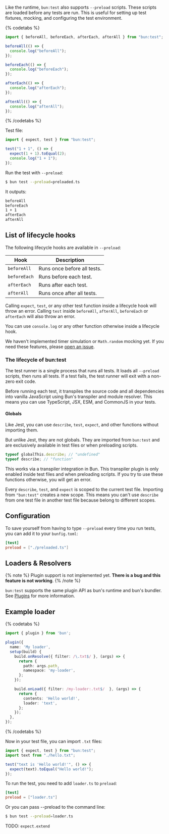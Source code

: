 Like the runtime, `bun:test` also supports `--preload` scripts. These scripts are loaded before any tests are run. This is useful for setting up test fixtures, mocking, and configuring the test environment.

{% codetabs %}

```ts#preloaded.ts
import { beforeAll, beforeEach, afterEach, afterAll } from "bun:test";

beforeAll(() => {
  console.log("beforeAll");
});

beforeEach(() => {
  console.log("beforeEach");
});

afterEach(() => {
  console.log("afterEach");
});

afterAll(() => {
  console.log("afterAll");
});
```

{% /codetabs %}

Test file:

```ts
import { expect, test } from "bun:test";

test("1 + 1", () => {
  expect(1 + 1).toEqual(2);
  console.log("1 + 1");
});
```

Run the test with `--preload`:

```sh
$ bun test --preload=preloaded.ts
```

It outputs:

```sh
beforeAll
beforeEach
1 + 1
afterEach
afterAll
```

## List of lifecycle hooks

The following lifecycle hooks are available in `--preload`:

| Hook         | Description                 |
| ------------ | --------------------------- |
| `beforeAll`  | Runs once before all tests. |
| `beforeEach` | Runs before each test.      |
| `afterEach`  | Runs after each test.       |
| `afterAll`   | Runs once after all tests.  |

Calling `expect`, `test`, or any other test function inside a lifecycle hook will throw an error. Calling `test` inside `beforeAll`, `afterAll`, `beforeEach` or `afterEach` will also throw an error.

You can use `console.log` or any other function otherwise inside a lifecycle hook.

We haven't implemented timer simulation or `Math.random` mocking yet. If you need these features, please [open an issue](https://bun.sh/issues).

### The lifecycle of bun:test

The test runner is a single process that runs all tests. It loads all `--preload` scripts, then runs all tests. If a test fails, the test runner will exit with a non-zero exit code.

Before running each test, it transpiles the source code and all dependencies into vanilla JavaScript using Bun's transpiler and module resolver. This means you can use TypeScript, JSX, ESM, and CommonJS in your tests.

#### Globals

Like Jest, you can use `describe`, `test`, `expect`, and other functions without importing them.

But unlike Jest, they are not globals. They are imported from `bun:test` and are exclusively available in test files or when preloading scripts.

```ts
typeof globalThis.describe; // "undefined"
typeof describe; // "function"
```

This works via a transpiler integration in Bun. This transpiler plugin is only enabled inside test files and when preloading scripts. If you try to use these functions otherwise, you will get an error.

Every `describe`, `test`, and `expect` is scoped to the current test file. Importing from `"bun:test"` creates a new scope. This means you can't use `describe` from one test file in another test file because belong to different scopes.

## Configuration

To save yourself from having to type `--preload` every time you run tests, you can add it to your `bunfig.toml`:

```toml
[test]
preload = ["./preloaded.ts"]
```

## Loaders & Resolvers

{% note %}
Plugin support is not implemented yet. **There is a bug and this feature is not working**.
{% /note %}

`bun:test` supports the same plugin API as bun's runtime and bun's bundler. See [Plugins](/docs/bundler/plugins#usage) for more information.

## Example loader

{% codetabs %}

```ts#loader.ts
import { plugin } from 'bun';

plugin({
  name: 'My loader',
  setup(build) {
    build.onResolve({ filter: /\.txt$/ }, (args) => {
      return {
        path: args.path,
        namespace: 'my-loader',
      };
    });

    build.onLoad({ filter: /my-loader:.txt$/  }, (args) => {
      return {
        contents: 'Hello world!',
        loader: 'text',
      };
    });
  },
});
```

{% /codetabs %}

Now in your test file, you can import `.txt` files:

```ts#my-test.test.ts
import { expect, test } from "bun:test";
import text from "./hello.txt";

test("text is 'Hello world!'", () => {
  expect(text).toEqual("Hello world!");
});
```

To run the test, you need to add `loader.ts` to `preload`:

```toml
[test]
preload = ["loader.ts"]
```

Or you can pass --preload to the command line:

```sh
$ bun test --preload=loader.ts
```

TODO: `expect.extend`

